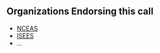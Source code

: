## Organizations Endorsing this call
- [NCEAS](http://www.nceas.ucsb.edu)
- [ISEES](http://isees.nceas.ucsb.edu)
- ...

